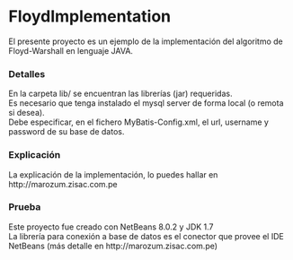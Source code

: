 # FloydImplementation
El presente proyecto es un ejemplo de la implementación del algoritmo de Floyd-Warshall en lenguaje JAVA.
<br>
<h3>Detalles</h3>
En la carpeta lib/ se encuentran las librerías (jar) requeridas.
<br>Es necesario que tenga instalado el mysql server de forma local (o remota si desea).
<br>Debe especificar, en el fichero MyBatis-Config.xml, el url, username y password de su base de datos.

<h3>Explicación</h3>
La explicación de la implementación, lo puedes hallar en http://marozum.zisac.com.pe

<h3>Prueba</h3>
Este proyecto fue creado con NetBeans 8.0.2 y JDK 1.7
<br>La librería para conexión a base de datos es el conector que provee el IDE NetBeans (más detalle en http://marozum.zisac.com.pe)
